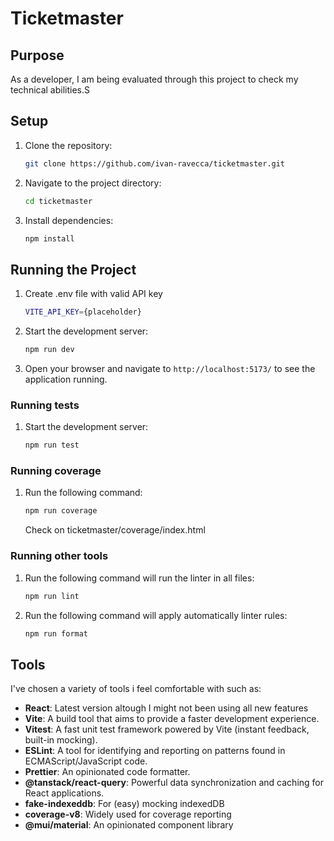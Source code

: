 # Ticketmaster

## Purpose

As a developer, I am being evaluated through this project to check my technical abilities.S

## Setup

1. Clone the repository:
   ```sh
   git clone https://github.com/ivan-ravecca/ticketmaster.git
   ```
2. Navigate to the project directory:
   ```sh
   cd ticketmaster
   ```
3. Install dependencies:
   ```sh
   npm install
   ```

## Running the Project

1. Create .env file with valid API key

   ```sh
   VITE_API_KEY={placeholder}
   ```

2. Start the development server:
   ```sh
   npm run dev
   ```
3. Open your browser and navigate to `http://localhost:5173/` to see the application running.

### Running tests

1. Start the development server:
   ```sh
   npm run test
   ```

### Running coverage

1. Run the following command:
   ```sh
   npm run coverage
   ```
   Check on ticketmaster/coverage/index.html

### Running other tools

1. Run the following command will run the linter in all files:

   ```sh
   npm run lint
   ```

2. Run the following command will apply automatically linter rules:
   ```sh
   npm run format
   ```

## Tools

I've chosen a variety of tools i feel comfortable with such as:

- **React**: Latest version altough I might not been using all new features
- **Vite**: A build tool that aims to provide a faster development experience.
- **Vitest**: A fast unit test framework powered by Vite (instant feedback, built-in mocking).
- **ESLint**: A tool for identifying and reporting on patterns found in ECMAScript/JavaScript code.
- **Prettier**: An opinionated code formatter.
- **@tanstack/react-query**: Powerful data synchronization and caching for React applications.
- **fake-indexeddb**: For (easy) mocking indexedDB
- **coverage-v8**: Widely used for coverage reporting
- **@mui/material**: An opinionated component library
